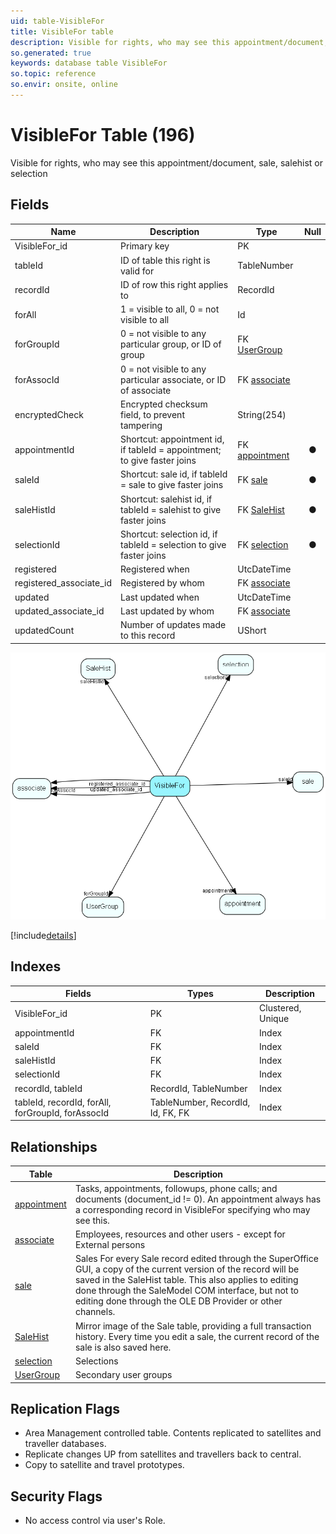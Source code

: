 ```yaml
---
uid: table-VisibleFor
title: VisibleFor table
description: Visible for rights, who may see this appointment/document, sale,  salehist or selection
so.generated: true
keywords: database table VisibleFor
so.topic: reference
so.envir: onsite, online
---
```


# VisibleFor Table (196)

Visible for rights, who may see this appointment/document, sale,  salehist or selection

## Fields

| Name | Description | Type | Null |
|------|-------------|------|:----:|
|VisibleFor\_id|Primary key|PK| |
|tableId|ID of table this right is valid for|TableNumber| |
|recordId|ID of row this right applies to|RecordId| |
|forAll|1 = visible to all, 0 = not visible to all|Id| |
|forGroupId|0 = not visible to any particular group, or ID of group|FK [UserGroup](usergroup.md)| |
|forAssocId|0 = not visible to any particular associate, or ID of associate|FK [associate](associate.md)| |
|encryptedCheck|Encrypted checksum field, to prevent tampering|String(254)| |
|appointmentId|Shortcut: appointment id, if tableId = appointment; to give faster joins|FK [appointment](appointment.md)|&#x25CF;|
|saleId|Shortcut: sale id, if tableId = sale to give faster joins|FK [sale](sale.md)|&#x25CF;|
|saleHistId|Shortcut: salehist id, if tableId = salehist to give faster joins|FK [SaleHist](salehist.md)|&#x25CF;|
|selectionId|Shortcut: selection id, if tableId = selection to give faster joins|FK [selection](selection.md)|&#x25CF;|
|registered|Registered when|UtcDateTime| |
|registered\_associate\_id|Registered by whom|FK [associate](associate.md)| |
|updated|Last updated when|UtcDateTime| |
|updated\_associate\_id|Last updated by whom|FK [associate](associate.md)| |
|updatedCount|Number of updates made to this record|UShort| |


![VisibleFor table relationship diagram](./media/VisibleFor.png)

[!include[details](./includes/visiblefor.md)]

## Indexes

| Fields | Types | Description |
|--------|-------|-------------|
|VisibleFor\_id |PK |Clustered, Unique |
|appointmentId |FK |Index |
|saleId |FK |Index |
|saleHistId |FK |Index |
|selectionId |FK |Index |
|recordId, tableId |RecordId, TableNumber |Index |
|tableId, recordId, forAll, forGroupId, forAssocId |TableNumber, RecordId, Id, FK, FK |Index |

## Relationships

| Table|  Description |
|------|-------------|
|[appointment](appointment.md)  |Tasks, appointments, followups, phone calls; and documents (document_id != 0). An appointment always has a corresponding record in VisibleFor specifying who may see this.  |
|[associate](associate.md)  |Employees, resources and other users - except for External persons |
|[sale](sale.md)  |Sales  For every Sale record edited through the SuperOffice GUI, a copy of the current version of the record will be saved in the SaleHist table. This also applies to editing done through the SaleModel COM interface, but not to editing done through the OLE DB Provider or other channels.   |
|[SaleHist](salehist.md)  |Mirror image of the Sale table, providing a full transaction history. Every time you edit a sale, the current record of the sale is also saved here.  |
|[selection](selection.md)  |Selections |
|[UserGroup](usergroup.md)  |Secondary user groups |


## Replication Flags

* Area Management controlled table. Contents replicated to satellites and traveller databases.
* Replicate changes UP from satellites and travellers back to central.
* Copy to satellite and travel prototypes.

## Security Flags

* No access control via user's Role.

